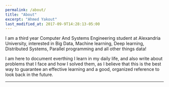 ```yaml
---
permalink: /about/
title: "About"
excerpt: "Ahmed Yakout"
last_modified_at: 2017-09-9T14:28:13-05:00
---
```


I am a third year Computer And Systems Engineering student at Alexandria University, interested in Big Data, Machine learning, Deep learning, Distributed Systems, Parallel programming and all other things data!

I am here to document everthing I learn in my daily life, and also write about problems that I face and how I solved them, as I believe that this is the best way to guarantee an effective learning and a good, organized reference to look back in the future.


[//]: # "I will write a blog post everyday, so hope you enjoy."

[//]: # "Since I am a big fan of Shortcuts, and hate using the mouse, I will post a Shortcut tip every week under the category **shortcuts-tips**."

---
